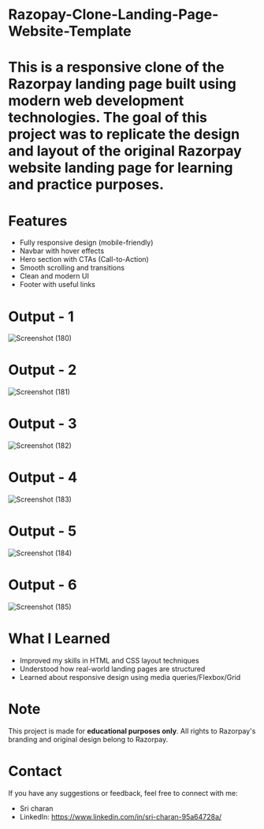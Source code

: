 # Razopay-Clone-Landing-Page-Website-Template

# This is a responsive clone of the Razorpay landing page built using modern web development technologies. The goal of this project was to   replicate the design and layout of the original Razorpay website landing page for learning and practice purposes.

# Features

   - Fully responsive design (mobile-friendly)
   - Navbar with hover effects
   - Hero section with CTAs (Call-to-Action)
   - Smooth scrolling and transitions
   - Clean and modern UI
   - Footer with useful links

# Output - 1
![Screenshot (180)](https://github.com/QuantumCoding123/Day-71-Razopay-Clone-Landing-Page-Website-Template/assets/166281221/a20ab4f9-3da9-474d-9d78-7e7ac17bfb81)
 
# Output - 2

![Screenshot (181)](https://github.com/QuantumCoding123/Day-71-Razopay-Clone-Landing-Page-Website-Template/assets/166281221/061616c7-3977-462b-8b4e-d4256fe3637c)

# Output - 3

![Screenshot (182)](https://github.com/QuantumCoding123/Day-71-Razopay-Clone-Landing-Page-Website-Template/assets/166281221/b533a057-5f89-44a3-8ea6-366db32df24f)

# Output - 4

![Screenshot (183)](https://github.com/QuantumCoding123/Day-71-Razopay-Clone-Landing-Page-Website-Template/assets/166281221/d5b4496d-04a7-4cda-a0ab-fafa4ea5bf8f)

# Output - 5

![Screenshot (184)](https://github.com/QuantumCoding123/Day-71-Razopay-Clone-Landing-Page-Website-Template/assets/166281221/1c3cfc1f-c2f8-47c8-87df-837f53469a8a)

# Output - 6

![Screenshot (185)](https://github.com/QuantumCoding123/Day-71-Razopay-Clone-Landing-Page-Website-Template/assets/166281221/83f96039-b80d-4b77-aaea-292630ec32b4)


# What I Learned

   - Improved my skills in HTML and CSS layout techniques
   - Understood how real-world landing pages are structured
   - Learned about responsive design using media queries/Flexbox/Grid

# Note

This project is made for **educational purposes only**. All rights to Razorpay's branding and original design belong to Razorpay.

# Contact

If you have any suggestions or feedback, feel free to connect with me:

   - Sri charan
   - LinkedIn: https://www.linkedin.com/in/sri-charan-95a64728a/
